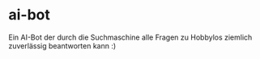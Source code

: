 # ai-bot
Ein AI-Bot der durch die Suchmaschine alle Fragen zu Hobbylos ziemlich zuverlässig beantworten kann :)
